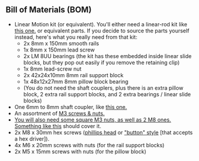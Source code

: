 ## Bill of Materials (BOM)

* Linear Motion kit (or equivalent). You'll either need a linear-rod kit like <a href="https://smile.amazon.com/gp/product/B0797Q2C92">this one.</a> or equivalent parts. If you decide to source the parts yourself instead, here's what you really need from that kit:
	* 2x 8mm x 150mm smooth rails
	* 1x 8mm x 150mm lead screw
	* 2x LM 8UU bearings (the kit has these embedded inside linear slide blocks, but they pop out easily if you remove the retaining clip)
	* 1x 8mm lead-screw nut
	* 2x 42x24x10mm 8mm rail support block
	* 1x 48x12x27mm 8mm pillow block bearing
	* (You do not need the shaft couplers, plus there is an extra pillow block, 2 extra rail support blocks, and 2 extra bearings / linear slide blocks)
* One 6mm to 8mm shaft coupler, like <a href="https://smile.amazon.com/gp/product/B06X9W3TNS">this one.</a>
* An assortment of <a href="https://smile.amazon.com/Stainless-Assortment-Precise-Beautiful-Printed/dp/B0714FLXND">M3 screws & nuts.
* You will also need some square M3 nuts, as well as 2 M8 ones. Something like <a href="https://smile.amazon.com/gp/product/B06Y3NBT4Z">this</a> should cover it.
* 2x M8 x 30mm hex screws (<a href="https://smile.amazon.com/Machine-Phillips-Threaded-M8-1-25-Threads/dp/B00917MQC8">phillips head</a> or <a href="https://smile.amazon.com/M8-1-25-Socket-Screws-Stainless-Machine/dp/B07GCMGP8S">"button" style</a> [that accepts a hex driver]).
* 4x M6 x 20mm screws with nuts (for the rail support blocks)
* 2x M5 x 15mm screws with nuts (for the pillow block)


